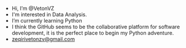-  Hi, I’m @VetonVZ
-  I'm interested in Data Analysis.
-  I’m currently learning Python
-  I think the GitHub seems to be the collaborative platform for software development,  it is the perfect place to begin my Python adventure.
-  zeqirivetonzv@gmail.com

<!---
VetonVZ/VetonVZ is a ✨ special ✨ repository because its `README.md` (this file) appears on your GitHub profile.
You can click the Preview link to take a look at your changes.
--->
